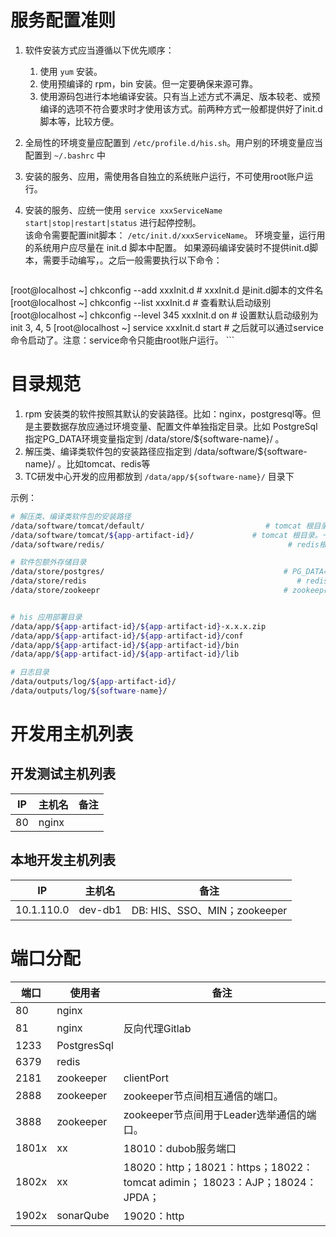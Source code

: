 # 服务配置准则

1. 软件安装方式应当遵循以下优先顺序：
    1. 使用 `yum` 安装。
    1. 使用预编译的 rpm，bin 安装。但一定要确保来源可靠。
    1. 使用源码包进行本地编译安装。只有当上述方式不满足、版本较老、或预编译的选项不符合要求时才使用该方式。前两种方式一般都提供好了init.d脚本等，比较方便。

1. 全局性的环境变量应配置到 `/etc/profile.d/his.sh`。用户别的环境变量应当配置到  `~/.bashrc` 中
1. 安装的服务、应用，需使用各自独立的系统账户运行，不可使用root账户运行。
1. 安装的服务、应统一使用 `service xxxServiceName  start|stop|restart|status` 进行起停控制。  
    该命令需要配置init脚本： `/etc/init.d/xxxServiceName`。
    环境变量，运行用的系统用户应尽量在 init.d 脚本中配置。
    如果源码编译安装时不提供init.d脚本，需要手动编写，。之后一般需要执行以下命令：

    ```bash
[root@localhost ~] chkconfig --add xxxInit.d                    # xxxInit.d 是init.d脚本的文件名
[root@localhost ~] chkconfig --list xxxInit.d                    # 查看默认启动级别
[root@localhost ~] chkconfig --level 345 xxxInit.d  on      # 设置默认启动级别为 init 3, 4, 5
[root@localhost ~] service xxxInit.d  start                      #  之后就可以通过service命令启动了。注意：service命令只能由root账户运行。
    ```
    

# 目录规范
1. rpm 安装类的软件按照其默认的安装路径。比如：nginx，postgresql等。但是主要数据存放应通过环境变量、配置文件单独指定目录。比如 PostgreSql 指定PG_DATA环境变量指定到 /data/store/${software-name}/ 。
2. 解压类、编译类软件包的安装路径应指定到 /data/software/${software-name}/ 。比如tomcat、redis等
3. TC研发中心开发的应用都放到 `/data/app/${software-name}/` 目录下

示例：
```bash
# 解压类、编译类软件包的安装路径
/data/software/tomcat/default/                           # tomcat 根目录。一个tomcat运行所有的Web应用时，应使用该tomcat
/data/software/tomcat/${app-artifact-id}/             # tomcat 根目录。一个tomcat运行单独某个Web应用时使用
/data/software/redis/                                         # redis根目录

# 软件包额外存储目录
/data/store/postgres/                                        # PG_DATA=/data/db/postgres
/data/store/redis                                               # redis磁盘存储目录
/data/store/zookeepr                                         # zookeep磁盘存储目录


# his 应用部署目录
/data/app/${app-artifact-id}/${app-artifact-id}-x.x.x.zip  
/data/app/${app-artifact-id}/${app-artifact-id}/conf
/data/app/${app-artifact-id}/${app-artifact-id}/bin
/data/app/${app-artifact-id}/${app-artifact-id}/lib

# 日志目录
/data/outputs/log/${app-artifact-id}/
/data/outputs/log/${software-name}/
```

# 开发用主机列表
## 开发测试主机列表
| IP | 主机名| 备注 |
| ---- | ---- | ---- |
| 80 | nginx | |

## 本地开发主机列表
| IP | 主机名| 备注 |
| ---- | ---- | ---- |
|10.1.110.0 | dev-db1 | DB: HIS、SSO、MIN；zookeeper | 


# 端口分配

| 端口 | 使用者| 备注 |
| ---- | ---- | ---- |
| 80 | nginx | |
| 81 | nginx | 反向代理Gitlab |
| 1233 | PostgresSql | |
| 6379 | redis | |
| 2181 | zookeeper | clientPort|
| 2888 | zookeeper | zookeeper节点间相互通信的端口。|
| 3888 | zookeeper | zookeeper节点间用于Leader选举通信的端口。|
| 1801x | xx       | 18010：dubob服务端口 |
| 1802x | xx             | 18020：http；18021：https；18022：tomcat adimin； 18023：AJP；18024：JPDA；|
| 1902x | sonarQube                      | 19020：http |
